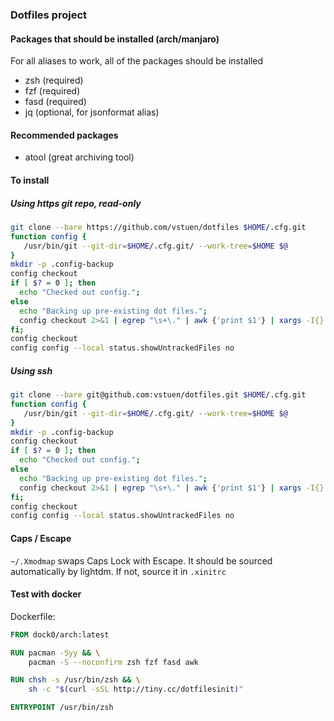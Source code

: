 ### Dotfiles project

#### Packages that should be installed (arch/manjaro)
For all aliases to work, all of the packages should be installed
* zsh (required)
* fzf (required)
* fasd (required)
* jq (optional, for jsonformat alias)

#### Recommended packages
* atool (great archiving tool)

#### To install 
##### Using https git repo, read-only
```bash
git clone --bare https://github.com/vstuen/dotfiles $HOME/.cfg.git
function config {
   /usr/bin/git --git-dir=$HOME/.cfg.git/ --work-tree=$HOME $@
}
mkdir -p .config-backup
config checkout
if [ $? = 0 ]; then
  echo "Checked out config.";
else
  echo "Backing up pre-existing dot files.";
  config checkout 2>&1 | egrep "\s+\." | awk {'print $1'} | xargs -I{} mv {} .config-backup/{}
fi;
config checkout
config config --local status.showUntrackedFiles no

```

##### Using ssh
```bash
git clone --bare git@github.com:vstuen/dotfiles.git $HOME/.cfg.git
function config {
   /usr/bin/git --git-dir=$HOME/.cfg.git/ --work-tree=$HOME $@
}
mkdir -p .config-backup
config checkout
if [ $? = 0 ]; then
  echo "Checked out config.";
else
  echo "Backing up pre-existing dot files.";
  config checkout 2>&1 | egrep "\s+\." | awk {'print $1'} | xargs -I{} mv {} .config-backup/{}
fi;
config checkout
config config --local status.showUntrackedFiles no

```

#### Caps / Escape
`~/.Xmodmap` swaps Caps Lock with Escape. It should be sourced automatically by lightdm. If not, source it in `.xinitrc`

#### Test with docker
Dockerfile:
```dockerfile
FROM dock0/arch:latest

RUN pacman -Syy && \
    pacman -S --noconfirm zsh fzf fasd awk

RUN chsh -s /usr/bin/zsh && \
    sh -c "$(curl -sSL http://tiny.cc/dotfilesinit)"

ENTRYPOINT /usr/bin/zsh

```
